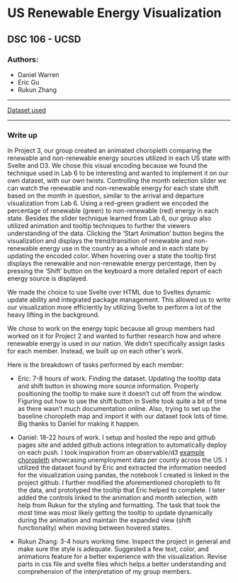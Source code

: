 # US Renewable Energy Visualization

## DSC 106 - UCSD

### Authors:

- Daniel Warren
- Eric Gu
- Rukun Zhang

---

[Dataset used](https://www.kaggle.com/datasets/kevinmorgado/us-energy-generation-2001-2022?resource=download)

---

### Write up

In Project 3, our group created an animated choropleth comparing the renewable and non-renewable energy sources utilized in each US state with Svelte and D3. We chose this visual encoding because we found the technique used in Lab 6 to be interesting and wanted to implement it on our own dataset, with our own twists. Controlling the month selection slider we can watch the renewable and non-renewable energy for each state shift based on the month in question, similar to the arrival and departure visualization from Lab 6. Using a red-green gradient we encoded the percentage of renewable (green) to non-renewable (red) energy in each state. Besides the slider technique learned from Lab 6, our group also utilized animation and tooltip techniques to further the viewers understanding of the data. Clicking the ‘Start Animation’ button begins the visualization and displays the trend/transition of renewable and non-renewable energy use in the country as a whole and in each state by updating the encoded color. When hovering over a state the tooltip first displays the renewable and non-renewable energy percentage, then by pressing the ‘Shift’ button on the keyboard a more detailed report of each energy source is displayed.

We made the choice to use Svelte over HTML due to Sveltes dynamic update ability and integrated package management. This allowed us to write our visualization more efficiently by utilizing Svelte to perform a lot of the heavy lifting in the background.

We chose to work on the energy topic because all group members had worked on it for Project 2 and wanted to further research how and where renewable energy is used in our nation. We didn’t specifically assign tasks for each member. Instead, we built up on each other's work.

Here is the breakdown of tasks performed by each member:

- Eric: 7-8 hours of work. Finding the dataset. Updating the tooltip data and shift button in showing more source information. Properly positioning the tooltip to make sure it doesn’t cut off from the window. Figuring out how to use the shift button in Svelte took quite a bit of time as there wasn’t much documentation online. Also, trying to set up the baseline choropleth map and import it with our dataset took lots of time. Big thanks to Daniel for making it happen.

- Daniel: 18-22 hours of work. I setup and hosted the repo and github pages site and added github actions integration to automatically deploy on each push. I took inspiration from an observable/d3 [example choropleth](https://observablehq.com/@d3/choropleth/2?intent=fork) showcasing unemployment data per county across the US. I utilized the dataset found by Eric and extracted the information needed for the visualization using pandas, the notebook I created is linked in the project github. I further modified the aforementioned choropleth to fit the data, and prototyped the tooltip that Eric helped to complete. I later added the controls linked to the animation and month selection, with help from Rukun for the styling and formatting. The task that took the most time was most likely getting the tooltip to update dynamically during the animation and maintain the expanded view (shift functionality) when moving between hovered states.

- Rukun Zhang: 3-4 hours working time. Inspect the project in general and make sure the style is adequate. Suggested a few text, color, and animations feature for a better experience with the visualization. Revise parts in css file and svelte files which helps a better understanding and comprehension of the interpretation of my group members.
